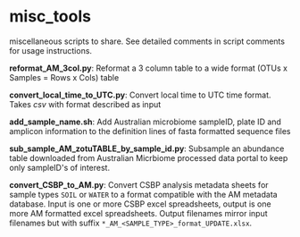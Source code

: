 # misc_tools
miscellaneous scripts to share.  See detailed comments in script comments for usage instructions.

**reformat_AM_3col.py**:  Reformat a 3 column table to a wide format (OTUs x Samples = Rows x Cols) table  

**convert_local_time_to_UTC.py**:  Convert local time to UTC time format.  Takes *csv* with format described as input

**add_sample_name.sh**:  Add Australian microbiome sampleID, plate ID and amplicon information to the definition lines of fasta formatted sequence files
  
**sub_sample_AM_zotuTABLE_by_sample_id.py**: Subsample an abundance table downloaded from Australian Micrbiome processed data portal to keep only sampleID's of interest.

**convert_CSBP_to_AM.py**: Convert CSBP analysis metadata sheets for sample types `SOIL` or `WATER` to a format compatible with the AM metadata database. Input is one or more CSBP excel spreadsheets, output is one more AM formatted excel spreadsheets. Output filenames mirror input filenames but with suffix `*_AM_<SAMPLE_TYPE>_format_UPDATE.xlsx`. 

